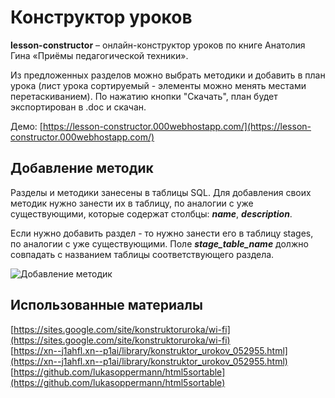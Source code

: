 Конструктор уроков
======
**lesson-constructor** – онлайн-конструктор уроков по книге Анатолия Гина «Приёмы педагогической техники».

Из предложенных разделов можно выбрать методики и добавить в план урока (лист урока сортируемый - элементы можно менять местами перетаскиванием).
По нажатию кнопки "Скачать", план будет экспортирован в .doc и скачан.  

Демо: [https://lesson-constructor.000webhostapp.com/](https://lesson-constructor.000webhostapp.com/)

Добавление методик
------------
Разделы и методики занесены в таблицы SQL. Для добавления своих методик нужно занести их в таблицу, по аналогии с уже существующими, которые содержат столбцы: ***name***, ***description***.

Если нужно добавить раздел - то нужно занести его в таблицу stages, по аналогии с уже существующими. Поле ***stage_table_name*** должно совпадать с названием таблицы соответствующего раздела.  

![Добавление методик](https://pp.userapi.com/c849428/v849428126/62f5b/RScC0m0NXH4.jpg)


Использованные материалы
------------
[https://sites.google.com/site/konstruktoruroka/wi-fi](https://sites.google.com/site/konstruktoruroka/wi-fi)  
[https://xn--j1ahfl.xn--p1ai/library/konstruktor_urokov_052955.html](https://xn--j1ahfl.xn--p1ai/library/konstruktor_urokov_052955.html)  
[https://github.com/lukasoppermann/html5sortable](https://github.com/lukasoppermann/html5sortable)
